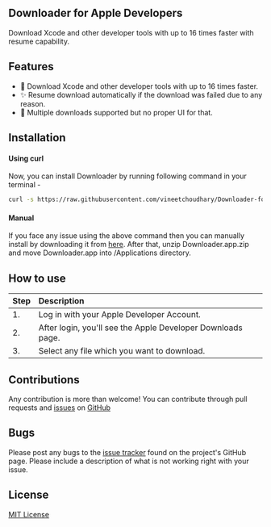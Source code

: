 ## Downloader for Apple Developers
Download Xcode and other developer tools with up to 16 times faster with resume capability.

## Features
- 🚀 Download Xcode and other developer tools with up to 16 times faster.    
- ✨ Resume download automatically if the download was failed due to any reason.    
- 🔧 Multiple downloads supported but no proper UI for that.     

## Installation

#### Using curl
Now, you can install Downloader by running following command in your terminal -

```bash
curl -s https://raw.githubusercontent.com/vineetchoudhary/Downloader-for-Apple-Developers/master/install.sh | bash
```
#### Manual
If you face any issue using the above command then you can manually install by downloading it from [here](https://github.com/vineetchoudhary/Downloader-for-Apple-Developers/releases/download/1.0.3/Downloader.app.zip). After that, unzip Downloader.app.zip and move Downloader.app into /Applications directory.

## How to use  

| Step | Description |
| :--- | :--- |
| 1. | Log in with your Apple Developer Account. |
| 2. | After login, you'll see the Apple Developer Downloads page. |
| 3. | Select any file which you want to download. |

## Contributions
Any contribution is more than welcome! You can contribute through pull requests and [issues](https://github.com/vineetchoudhary/Downloader-for-Apple-Developers/issues) on [GitHub](https://github.com/vineetchoudhary/Downloader-for-Apple-Developers/)


## Bugs
Please post any bugs to the [issue tracker](https://github.com/vineetchoudhary/Downloader-for-Apple-Developers/issues) found on the project's GitHub page. Please include a description of what is not working right with your issue.

## License
[MIT License](/LICENSE)
